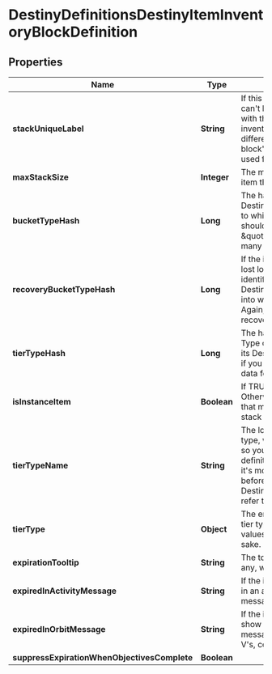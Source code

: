 
# DestinyDefinitionsDestinyItemInventoryBlockDefinition

## Properties
Name | Type | Description | Notes
------------ | ------------- | ------------- | -------------
**stackUniqueLabel** | **String** | If this string is populated, you can&#39;t have more than one stack with this label in a given inventory. Note that this is different from the equipping block&#39;s unique label, which is used for equipping uniqueness. |  [optional]
**maxStackSize** | **Integer** | The maximum quantity of this item that can exist in a stack. |  [optional]
**bucketTypeHash** | **Long** | The hash identifier for the DestinyInventoryBucketDefinition to which this item belongs. I should have named this \&quot;bucketHash\&quot;, but too many things refer to it now. Sigh. |  [optional]
**recoveryBucketTypeHash** | **Long** | If the item is picked up by the lost loot queue, this is the hash identifier for the DestinyInventoryBucketDefinition into which it will be placed. Again, I should have named this recoveryBucketHash instead. |  [optional]
**tierTypeHash** | **Long** | The hash identifier for the Tier Type of the item, use to look up its DestinyItemTierTypeDefinition if you need to show localized data for the item&#39;s tier. |  [optional]
**isInstanceItem** | **Boolean** | If TRUE, this item is instanced. Otherwise, it is a generic item that merely has a quantity in a stack (like Glimmer). |  [optional]
**tierTypeName** | **String** | The localized name of the tier type, which is a useful shortcut so you don&#39;t have to look up the definition every time. However, it&#39;s mostly a holdover from days before we had a DestinyItemTierTypeDefinition to refer to. |  [optional]
**tierType** | **Object** | The enumeration matching the tier type of the item to known values, again for convenience sake. |  [optional]
**expirationTooltip** | **String** | The tooltip message to show, if any, when the item expires. |  [optional]
**expiredInActivityMessage** | **String** | If the item expires while playing in an activity, we show a different message. |  [optional]
**expiredInOrbitMessage** | **String** | If the item expires in orbit, we show a... more different message. (\&quot;Consummate V&#39;s, consummate!\&quot;) |  [optional]
**suppressExpirationWhenObjectivesComplete** | **Boolean** |  |  [optional]



